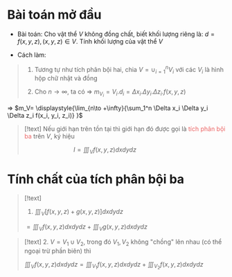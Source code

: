 
# Bài toán mở đầu

- Bài toán: Cho vật thể $V$ không đồng chất, biết khối lượng riêng là: $d=f(x,y,z), (x,y,z)\in V$. Tính khối lượng của vật thể $V$

- Cách làm:
>1. Tương tự như tích phân bội hai, chia $V =\cup_{i=1}^n V_i$  với các $V_i$ là hình hộp chữ nhật và đồng 
>
>2. Cho $n\to \infty$, ta có
>$\Rightarrow$ $m_{V_i}=V_{i}.d_i=\Delta x_i.\Delta y_i.\Delta z_i.f(x,y,z)$ 
>
$\Rightarrow$ $m_V= \displaystyle{\lim_{n\to +\infty}{\sum_1^n \Delta x_i \Delta y_i \Delta z_i f(x_i, y_i, z_i)} }$ 

>[!text]
>Nếu giới hạn trên tồn tại thì giới hạn đó được gọi là <span style="color:#ec6565">tích phân bội ba</span> trên $V$, ký hiệu
>
>$\hspace{3cm}$ $I=\displaystyle{\iiint _Vf(x,y,z)dxdydz}$ 

# Tính chất của tích phân bội ba

>[!text]
>1. $\displaystyle{\iiint _V [f(x,y,z)+g(x,y,z)]dxdydz}$
>
>$= \displaystyle{\iiint _V f(x,y,z)dxdydz} + \displaystyle{\iiint _V g(x,y,z)dxdydz}$

>[!text]
>2. $V=V_1\cup V_2$, trong đó $V_1, V_2$ không "chồng" lên nhau (có thể ngoại trừ phần biên) thì
>
>$\displaystyle{\iiint _V f(x,y,z)dxdydz} = \displaystyle{\iiint _{V_1} f(x,y,z)dxdydz} + \displaystyle{\iiint _{V_2}f(x,y,z)dxdydz}$



